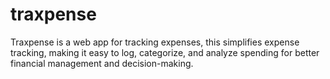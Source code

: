 # traxpense
Traxpense is a web app for tracking expenses, this simplifies expense tracking, making it easy to log, categorize, and analyze spending for better financial management and decision-making.
